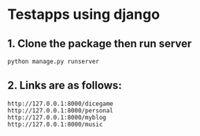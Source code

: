 # Testapps using django

## 1. Clone the package then run server
```shell
python manage.py runserver
```
## 2. Links are as follows:

```url
http://127.0.0.1:8000/dicegame 
http://127.0.0.1:8000/personal
http://127.0.0.1:8000/myblog
http://127.0.0.1:8000/music
```
